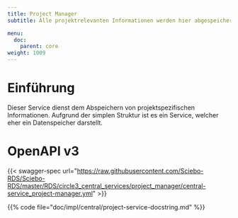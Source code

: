```yaml
---
title: Project Manager
subtitle: Alle projektrelevanten Informationen werden hier abgespeichert.

menu:
  doc:
    parent: core
weight: 1009
---
```


# Einführung

Dieser Service dienst dem Abspeichern von projektspezifischen Informationen. Aufgrund der simplen Struktur ist es ein Service, welcher eher ein Datenspeicher darstellt.

# OpenAPI v3

{{< swagger-spec url="https://raw.githubusercontent.com/Sciebo-RDS/Sciebo-RDS/master/RDS/circle3_central_services/project_manager/central-service_project-manager.yml" >}}

{{% code file="doc/impl/central/project-service-docstring.md" %}}
